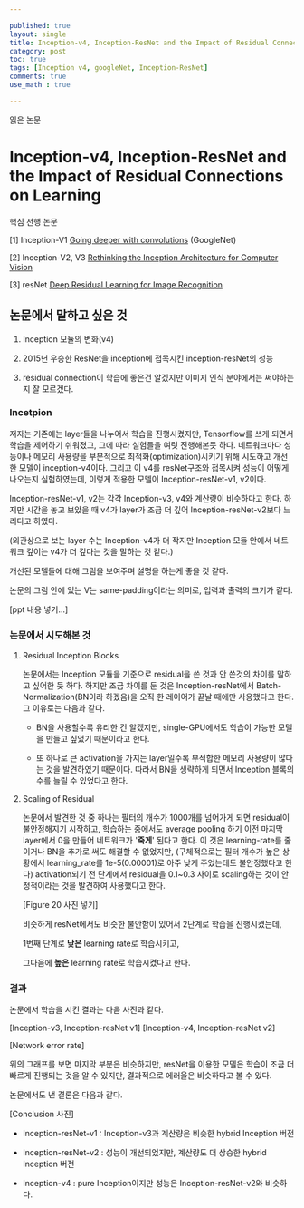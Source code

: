 ```yaml
---

published: true
layout: single
title: Inception-v4, Inception-ResNet and the Impact of Residual Connections on Learning
category: post
toc: true
tags: [Inception v4, googleNet, Inception-ResNet]
comments: true
use_math : true

---
```


읽은 논문

# Inception-v4, Inception-ResNet and the Impact of Residual Connections on Learning

핵심 선행 논문

[1] Inception-V1
[Going deeper with convolutions](https://arxiv.org/pdf/1409.4842.pdf) (GoogleNet)

[2] Inception-V2, V3 [Rethinking
 the Inception Architecture for Computer Vision](https://arxiv.org/pdf/1512.00567.pdf)

[3] resNet
[Deep Residual Learning for Image Recognition](https://arxiv.org/pdf/1512.03385.pdf)

## 논문에서 말하고 싶은 것

1. Inception 모듈의 변화(v4)

2. 2015년 우승한 ResNet을 inception에 접목시킨 inception-resNet의 성능

3. residual connection이 학습에 좋은건 알겠지만 이미지 인식 분야에서는 써야하는 지 잘 모르겠다.

### Incetpion

저자는 기존에는 layer들을 나누어서 학습을 진행시켰지만, Tensorflow를 쓰게 되면서 학습을 제어하기 쉬워졌고, 그에 따라 실험들을 여럿 진행해본듯 하다.
네트워크마다 성능이나 메모리 사용량을 부분적으로 최적화(optimization)시키기 위해 시도하고 개선한 모델이 inception-v4이다.
그리고 이 v4를 resNet구조와 접목시켜 성능이 어떻게 나오는지 실험하였는데,
이렇게 적용한 모델이 Inception-resNet-v1, v2이다.

Inception-resNet-v1, v2는 각각 Inception-v3, v4와
계산량이 비슷하다고 한다. 하지만 시간을 놓고 보았을 때 v4가 layer가 조금 더 깊어 Inception-resNet-v2보다 느리다고 하였다.

(외관상으로 보는 layer 수는 Inception-v4가 더 작지만 Inception 모듈 안에서
네트워크 깊이는 v4가 더 깊다는 것을 말하는 것 같다.)

개선된 모델들에 대해 그림을 보여주며 설명을 하는게 좋을 것 같다.

논문의 그림 안에 있는 V는 same-padding이라는 의미로, 입력과 출력의 크기가 같다.

[ppt 내용 넣기...]

### 논문에서 시도해본 것

1. Residual Inception Blocks

    논문에서는 Inception 모듈을 기준으로 residual을 쓴 것과 안 쓴것의 차이를 말하고 싶어한 듯 하다. 하지만 조금 차이를 둔 것은 Inception-resNet에서 Batch-Normalization(BN이라 하겠음)을 오직 한 레이어가 끝날 때에만 사용했다고 한다. 그 이유로는 다음과 같다.

    * BN을 사용할수록 유리한 건 알겠지만, single-GPU에서도 학습이 가능한 모델을 만들고 싶었기 때문이라고 한다.

    * 또 하나로 큰 activation을 가지는 layer일수록 부적합한 메모리 사용량이 많다는 것을 발견하였기 때문이다. 따라서 BN을 생략하게 되면서 Inception 블록의 수를 늘릴 수 있었다고 한다.

2. Scaling of Residual

    논문에서 발견한 것 중 하나는 필터의 개수가 1000개를 넘어가게 되면 residual이 불안정해지기 시작하고,
    학습하는 중에서도 average pooling 하기 이전 마지막 layer에서 0을 만들어 네트워크가 '**죽게**' 된다고 한다.
    이 것은 learning-rate를 줄이거나 BN을 추가로 써도 해결할 수 없었지만,
    (구체적으로는 필터 개수가 높은 상황에서 learning_rate를 1e-5(0.00001)로 아주 낮게 주었는데도 불안정했다고 한다)
    activation되기 전 단계에서 residual을 0.1~0.3 사이로 scaling하는 것이 안정적이라는 것을 발견하여 사용했다고 한다.

    [Figure 20 사진 넣기]

    비슷하게 resNet에서도 비슷한 불안함이 있어서 2단계로 학습을 진행시켰는데,

    1번째 단계로 **낮은** learning rate로 학습시키고,

    그다음에 **높은** learning rate로 학습시켰다고 한다.

### 결과

논문에서 학습을 시킨 결과는 다음 사진과 같다.

[Inception-v3, Inception-resNet v1] [Inception-v4, Inception-resNet v2]

[Network error rate]

위의 그래프를 보면 마지막 부분은 비슷하지만, resNet을 이용한 모델은 학습이 조금 더 빠르게 진행되는 것을 알 수 있지만, 결과적으로 에러율은 비슷하다고 볼 수 있다.

논문에서도 낸 결론은 다음과 같다.

[Conclusion 사진]

* Inception-resNet-v1 : Inception-v3과 계산량은 비슷한 hybrid Inception 버전

* Inception-resNet-v2 : 성능이 개선되었지만, 계산량도 더 상승한 hybrid Inception 버전

* Inception-v4 : pure Inception이지만 성능은 Inception-resNet-v2와 비슷하다.